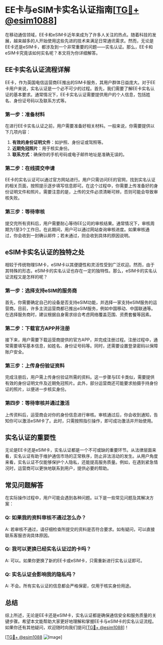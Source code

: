 # EE卡与eSIM卡实名认证指南[[TG💪+ @esim1088](https://t.me/s/esim1088)]

在移动通信领域，EE卡和eSIM卡近年来成为了许多人关注的热点。随着科技的发展，越来越多的人开始使用这些先进的技术来满足日常通讯需求。然而，无论是EE卡还是eSIM卡，都涉及到一个非常重要的问题——实名认证。那么，EE卡和eSIM卡究竟该如何实名呢？本文将为你详细解答。

## EE卡实名认证流程详解

EE卡，作为英国电信运营商EE推出的SIM卡服务，其用户群体日益庞大。对于EE卡用户来说，实名认证是一个必不可少的过程。首先，我们需要了解EE卡实名认证的基本要求。通常情况下，EE卡实名认证需要提供用户的个人信息，包括姓名、身份证号码以及联系方式等。

### 第一步：准备材料

在进行EE卡实名认证之前，用户需要准备好相关材料。一般来说，你需要提供以下几项内容：

1. **有效的身份证明文件**：如护照、身份证或驾照等。
2. **近期免冠照片**：用于核实身份。
3. **联系方式**：确保你的手机号码或电子邮件地址是准确无误的。

### 第二步：在线提交申请

EE卡的实名认证可以通过官方网站进行。用户只需访问EE的官网，找到实名认证的相关页面，按照提示逐步填写信息即可。在这个过程中，你需要上传准备好的身份证明文件和照片。需要注意的是，上传的文件必须清晰可辨，否则可能会导致审核失败。

### 第三步：等待审核

提交完所有资料后，用户需要耐心等待EE公司的审核结果。通常情况下，审核周期为1至3个工作日。在此期间，用户可以通过网站查询审核进度。如果审核通过，你会收到一封确认邮件；若未通过，则会收到具体的原因说明。

## eSIM卡实名认证的独特之处

相较于传统物理SIM卡，eSIM卡以其便捷性和灵活性受到广泛欢迎。然而，由于其特殊的形态，eSIM卡的实名认证也存在一定的独特性。那么，eSIM卡的实名认证流程又是怎样的呢？

### 第一步：选择支持eSIM的服务商

首先，你需要确定自己的设备是否支持eSIM功能，并选择一家支持eSIM服务的运营商。目前，许多主流运营商都已推出eSIM服务，例如中国移动、中国联通等。在选择服务商时，建议根据自身需求综合考虑网络覆盖范围、资费套餐等因素。

### 第二步：下载官方APP并注册

接下来，用户需要下载运营商提供的官方APP，并完成注册过程。注册过程中，通常需要填写基本信息，如姓名、身份证号码等。同时，还需要设置登录密码以保障账户安全。

### 第三步：上传身份验证资料

完成注册后，用户需上传身份验证所需的资料。这一步骤与EE卡类似，需要提供有效的身份证明文件及近期免冠照片。此外，部分运营商还可能要求拍摄手持身份证的照片，以便进一步核实身份。

### 第四步：等待审核并通过激活

上传资料后，运营商会对你的身份信息进行审核。审核通过后，你会收到通知，告知你可以激活eSIM卡了。此时，只需按照指引操作，即可成功激活并开始使用。

## 实名认证的重要性

无论是EE卡还是eSIM卡，实名认证都是一个不可或缺的重要环节。从法律层面来看，实名认证有助于维护通信市场的正常秩序，防止非法活动的发生。从用户角度来看，实名认证不仅能够保护个人隐私，还能提高服务质量。例如，在遇到紧急情况时，运营商可以更快地联系到用户，提供必要的帮助。

## 常见问题解答

在实际操作过程中，用户可能会遇到各种问题。以下是一些常见问题及其解决方案：

### Q: 如果我的资料审核不通过怎么办？

A: 若审核不通过，请仔细检查所提交的资料是否符合要求。如有疑问，可以直接联系客服咨询具体原因。

### Q: 我可以更换已经实名认证过的卡吗？

A: 可以。如果你更换了新的EE卡或eSIM卡，只需重新进行实名认证即可。

### Q: 实名认证会影响我的隐私吗？

A: 不会。所有实名认证的信息都会严格保密，仅用于核实身份用途。

## 总结

综上所述，无论是EE卡还是eSIM卡，实名认证都是确保通信安全和服务质量的关键步骤。希望本文能帮助大家更好地理解和掌握EE卡与eSIM卡的实名认证流程。如果你还有其他疑问，欢迎随时向我们提问[[TG💪+ @esim1088](https://t.me/s/esim1088)]！

[[TG💪+ @esim1088](https://t.me/s/esim1088) ![Image](https://i.postimg.cc/4NQfJmqS/Snipaste-2025-05-13-00-14-12.png)]